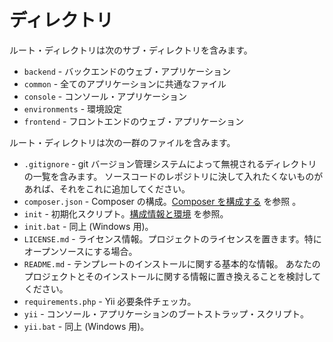 ディレクトリ
============

ルート・ディレクトリは次のサブ・ディレクトリを含みます。

- `backend` - バックエンドのウェブ・アプリケーション
- `common` - 全てのアプリケーションに共通なファイル
- `console` - コンソール・アプリケーション
- `environments` - 環境設定
- `frontend` - フロントエンドのウェブ・アプリケーション

ルート・ディレクトリは次の一群のファイルを含みます。

- `.gitignore` - git バージョン管理システムによって無視されるディレクトリの一覧を含みます。
  ソースコードのレポジトリに決して入れたくないものがあれば、それをこれに追加してください。
- `composer.json` - Composer の構成。[Composer を構成する](start-composer.md) を参照 。
- `init` - 初期化スクリプト。[構成情報と環境](structure-environments.md) を参照。
- `init.bat` - 同上 (Windows 用)。
- `LICENSE.md` - ライセンス情報。プロジェクトのライセンスを置きます。特にオープンソースにする場合。
- `README.md` - テンプレートのインストールに関する基本的な情報。
  あなたのプロジェクトとそのインストールに関する情報に置き換えることを検討してください。
- `requirements.php` - Yii 必要条件チェッカ。
- `yii` - コンソール・アプリケーションのブートストラップ・スクリプト。
- `yii.bat` - 同上 (Windows 用)。
